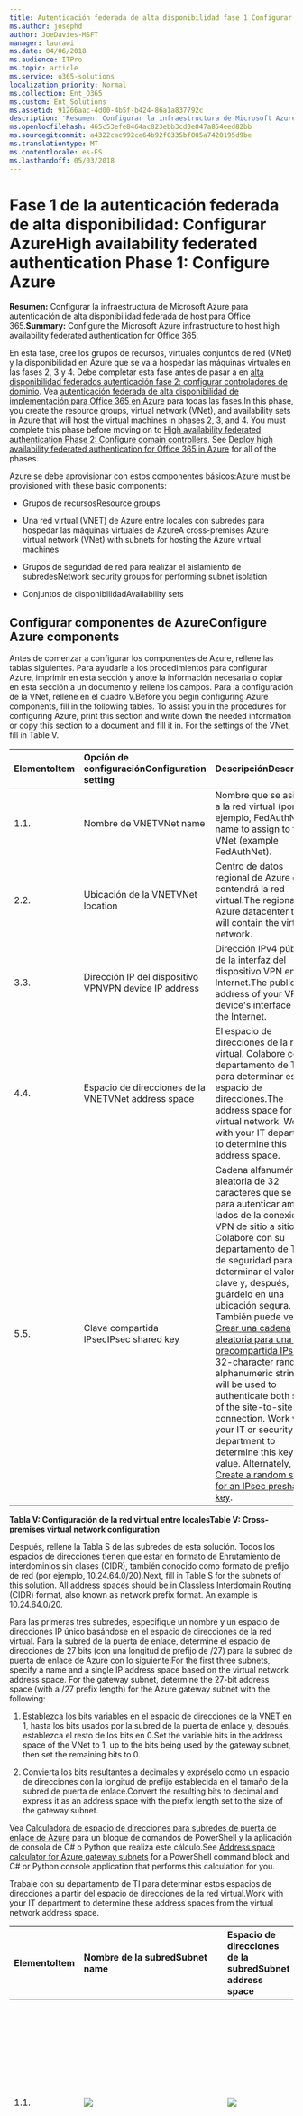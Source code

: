 ```yaml
---
title: Autenticación federada de alta disponibilidad fase 1 Configurar Azure
ms.author: josephd
author: JoeDavies-MSFT
manager: laurawi
ms.date: 04/06/2018
ms.audience: ITPro
ms.topic: article
ms.service: o365-solutions
localization_priority: Normal
ms.collection: Ent_O365
ms.custom: Ent_Solutions
ms.assetid: 91266aac-4d00-4b5f-b424-86a1a837792c
description: 'Resumen: Configurar la infraestructura de Microsoft Azure para alta disponibilidad de host autenticación federada para Office 365.'
ms.openlocfilehash: 465c53efe8464ac823ebb3cd0e847a854eed82bb
ms.sourcegitcommit: a4322cac992ce64b92f0335bf005a7420195d9be
ms.translationtype: MT
ms.contentlocale: es-ES
ms.lasthandoff: 05/03/2018
---
```

# <a name="high-availability-federated-authentication-phase-1-configure-azure"></a><span data-ttu-id="0e793-103">Fase 1 de la autenticación federada de alta disponibilidad: Configurar Azure</span><span class="sxs-lookup"><span data-stu-id="0e793-103">High availability federated authentication Phase 1: Configure Azure</span></span>

 <span data-ttu-id="0e793-104">**Resumen:** Configurar la infraestructura de Microsoft Azure para autenticación de alta disponibilidad federada de host para Office 365.</span><span class="sxs-lookup"><span data-stu-id="0e793-104">**Summary:** Configure the Microsoft Azure infrastructure to host high availability federated authentication for Office 365.</span></span>
  
<span data-ttu-id="0e793-p101">En esta fase, cree los grupos de recursos, virtuales conjuntos de red (VNet) y la disponibilidad en Azure que se va a hospedar las máquinas virtuales en las fases 2, 3 y 4. Debe completar esta fase antes de pasar a en [alta disponibilidad federados autenticación fase 2: configurar controladores de dominio](high-availability-federated-authentication-phase-2-configure-domain-controllers.md). Vea [autenticación federada de alta disponibilidad de implementación para Office 365 en Azure](deploy-high-availability-federated-authentication-for-office-365-in-azure.md) para todas las fases.</span><span class="sxs-lookup"><span data-stu-id="0e793-p101">In this phase, you create the resource groups, virtual network (VNet), and availability sets in Azure that will host the virtual machines in phases 2, 3, and 4. You must complete this phase before moving on to [High availability federated authentication Phase 2: Configure domain controllers](high-availability-federated-authentication-phase-2-configure-domain-controllers.md). See [Deploy high availability federated authentication for Office 365 in Azure](deploy-high-availability-federated-authentication-for-office-365-in-azure.md) for all of the phases.</span></span>
  
<span data-ttu-id="0e793-108">Azure se debe aprovisionar con estos componentes básicos:</span><span class="sxs-lookup"><span data-stu-id="0e793-108">Azure must be provisioned with these basic components:</span></span>
  
- <span data-ttu-id="0e793-109">Grupos de recursos</span><span class="sxs-lookup"><span data-stu-id="0e793-109">Resource groups</span></span>
    
- <span data-ttu-id="0e793-110">Una red virtual (VNET) de Azure entre locales con subredes para hospedar las máquinas virtuales de Azure</span><span class="sxs-lookup"><span data-stu-id="0e793-110">A cross-premises Azure virtual network (VNet) with subnets for hosting the Azure virtual machines</span></span>
    
- <span data-ttu-id="0e793-111">Grupos de seguridad de red para realizar el aislamiento de subredes</span><span class="sxs-lookup"><span data-stu-id="0e793-111">Network security groups for performing subnet isolation</span></span>
    
- <span data-ttu-id="0e793-112">Conjuntos de disponibilidad</span><span class="sxs-lookup"><span data-stu-id="0e793-112">Availability sets</span></span>
    
## <a name="configure-azure-components"></a><span data-ttu-id="0e793-113">Configurar componentes de Azure</span><span class="sxs-lookup"><span data-stu-id="0e793-113">Configure Azure components</span></span>

<span data-ttu-id="0e793-p102">Antes de comenzar a configurar los componentes de Azure, rellene las tablas siguientes. Para ayudarle a los procedimientos para configurar Azure, imprimir en esta sección y anote la información necesaria o copiar en esta sección a un documento y rellene los campos. Para la configuración de la VNet, rellene en el cuadro V.</span><span class="sxs-lookup"><span data-stu-id="0e793-p102">Before you begin configuring Azure components, fill in the following tables. To assist you in the procedures for configuring Azure, print this section and write down the needed information or copy this section to a document and fill it in. For the settings of the VNet, fill in Table V.</span></span>
  
|<span data-ttu-id="0e793-117">**Elemento**</span><span class="sxs-lookup"><span data-stu-id="0e793-117">**Item**</span></span>|<span data-ttu-id="0e793-118">**Opción de configuración**</span><span class="sxs-lookup"><span data-stu-id="0e793-118">**Configuration setting**</span></span>|<span data-ttu-id="0e793-119">**Descripción**</span><span class="sxs-lookup"><span data-stu-id="0e793-119">**Description**</span></span>|<span data-ttu-id="0e793-120">**Valor**</span><span class="sxs-lookup"><span data-stu-id="0e793-120">**Value**</span></span>|
|:-----|:-----|:-----|:-----|
|<span data-ttu-id="0e793-121">1.</span><span class="sxs-lookup"><span data-stu-id="0e793-121">1.</span></span>  <br/> |<span data-ttu-id="0e793-122">Nombre de VNET</span><span class="sxs-lookup"><span data-stu-id="0e793-122">VNet name</span></span>  <br/> |<span data-ttu-id="0e793-123">Nombre que se asignará a la red virtual (por ejemplo, FedAuthNet).</span><span class="sxs-lookup"><span data-stu-id="0e793-123">A name to assign to the VNet (example FedAuthNet).</span></span>  <br/> |![](./images/Common_Images/TableLine.png)  <br/> |
|<span data-ttu-id="0e793-124">2.</span><span class="sxs-lookup"><span data-stu-id="0e793-124">2.</span></span>  <br/> |<span data-ttu-id="0e793-125">Ubicación de la VNET</span><span class="sxs-lookup"><span data-stu-id="0e793-125">VNet location</span></span>  <br/> |<span data-ttu-id="0e793-126">Centro de datos regional de Azure que contendrá la red virtual.</span><span class="sxs-lookup"><span data-stu-id="0e793-126">The regional Azure datacenter that will contain the virtual network.</span></span>  <br/> |![](./images/Common_Images/TableLine.png)  <br/> |
|<span data-ttu-id="0e793-127">3.</span><span class="sxs-lookup"><span data-stu-id="0e793-127">3.</span></span>  <br/> |<span data-ttu-id="0e793-128">Dirección IP del dispositivo VPN</span><span class="sxs-lookup"><span data-stu-id="0e793-128">VPN device IP address</span></span>  <br/> |<span data-ttu-id="0e793-129">Dirección IPv4 pública de la interfaz del dispositivo VPN en Internet.</span><span class="sxs-lookup"><span data-stu-id="0e793-129">The public IPv4 address of your VPN device's interface on the Internet.</span></span>  <br/> |![](./images/Common_Images/TableLine.png)  <br/> |
|<span data-ttu-id="0e793-130">4.</span><span class="sxs-lookup"><span data-stu-id="0e793-130">4.</span></span>  <br/> |<span data-ttu-id="0e793-131">Espacio de direcciones de la VNET</span><span class="sxs-lookup"><span data-stu-id="0e793-131">VNet address space</span></span>  <br/> |<span data-ttu-id="0e793-p103">El espacio de direcciones de la red virtual. Colabore con su departamento de TI para determinar este espacio de direcciones.</span><span class="sxs-lookup"><span data-stu-id="0e793-p103">The address space for the virtual network. Work with your IT department to determine this address space.</span></span>  <br/> |![](./images/Common_Images/TableLine.png)  <br/> |
|<span data-ttu-id="0e793-134">5.</span><span class="sxs-lookup"><span data-stu-id="0e793-134">5.</span></span>  <br/> |<span data-ttu-id="0e793-135">Clave compartida IPsec</span><span class="sxs-lookup"><span data-stu-id="0e793-135">IPsec shared key</span></span>  <br/> |<span data-ttu-id="0e793-p104">Cadena alfanumérica aleatoria de 32 caracteres que se usará para autenticar ambos lados de la conexión VPN de sitio a sitio. Colabore con su departamento de TI o de seguridad para determinar el valor de la clave y, después, guárdelo en una ubicación segura. También puede ver [Crear una cadena aleatoria para una clave precompartida IPsec](http://social.technet.microsoft.com/wiki/contents/articles/32330.create-a-random-string-for-an-ipsec-preshared-key.aspx).  </span><span class="sxs-lookup"><span data-stu-id="0e793-p104">A 32-character random, alphanumeric string that will be used to authenticate both sides of the site-to-site VPN connection. Work with your IT or security department to determine this key value. Alternately, see [Create a random string for an IPsec preshared key](http://social.technet.microsoft.com/wiki/contents/articles/32330.create-a-random-string-for-an-ipsec-preshared-key.aspx).  </span></span><br/> |![](./images/Common_Images/TableLine.png)  <br/> |
   
 <span data-ttu-id="0e793-139">**Tabla V: Configuración de la red virtual entre locales**</span><span class="sxs-lookup"><span data-stu-id="0e793-139">**Table V: Cross-premises virtual network configuration**</span></span>
  
<span data-ttu-id="0e793-p105">Después, rellene la Tabla S de las subredes de esta solución. Todos los espacios de direcciones tienen que estar en formato de Enrutamiento de interdominios sin clases (CIDR), también conocido como formato de prefijo de red (por ejemplo, 10.24.64.0/20).</span><span class="sxs-lookup"><span data-stu-id="0e793-p105">Next, fill in Table S for the subnets of this solution. All address spaces should be in Classless Interdomain Routing (CIDR) format, also known as network prefix format. An example is 10.24.64.0/20.</span></span>
  
<span data-ttu-id="0e793-p106">Para las primeras tres subredes, especifique un nombre y un espacio de direcciones IP único basándose en el espacio de direcciones de la red virtual. Para la subred de la puerta de enlace, determine el espacio de direcciones de 27 bits (con una longitud de prefijo de /27) para la subred de puerta de enlace de Azure con lo siguiente:</span><span class="sxs-lookup"><span data-stu-id="0e793-p106">For the first three subnets, specify a name and a single IP address space based on the virtual network address space. For the gateway subnet, determine the 27-bit address space (with a /27 prefix length) for the Azure gateway subnet with the following:</span></span>
  
1. <span data-ttu-id="0e793-145">Establezca los bits variables en el espacio de direcciones de la VNET en 1, hasta los bits usados por la subred de la puerta de enlace y, después, establezca el resto de los bits en 0.</span><span class="sxs-lookup"><span data-stu-id="0e793-145">Set the variable bits in the address space of the VNet to 1, up to the bits being used by the gateway subnet, then set the remaining bits to 0.</span></span>
    
2. <span data-ttu-id="0e793-146">Convierta los bits resultantes a decimales y expréselo como un espacio de direcciones con la longitud de prefijo establecida en el tamaño de la subred de puerta de enlace.</span><span class="sxs-lookup"><span data-stu-id="0e793-146">Convert the resulting bits to decimal and express it as an address space with the prefix length set to the size of the gateway subnet.</span></span>
    
<span data-ttu-id="0e793-147">Vea [Calculadora de espacio de direcciones para subredes de puerta de enlace de Azure](https://gallery.technet.microsoft.com/scriptcenter/Address-prefix-calculator-a94b6eed) para un bloque de comandos de PowerShell y la aplicación de consola de C# o Python que realiza este cálculo.</span><span class="sxs-lookup"><span data-stu-id="0e793-147">See [Address space calculator for Azure gateway subnets](https://gallery.technet.microsoft.com/scriptcenter/Address-prefix-calculator-a94b6eed) for a PowerShell command block and C# or Python console application that performs this calculation for you.</span></span>
  
<span data-ttu-id="0e793-148">Trabaje con su departamento de TI para determinar estos espacios de direcciones a partir del espacio de direcciones de la red virtual.</span><span class="sxs-lookup"><span data-stu-id="0e793-148">Work with your IT department to determine these address spaces from the virtual network address space.</span></span>
  
|<span data-ttu-id="0e793-149">**Elemento**</span><span class="sxs-lookup"><span data-stu-id="0e793-149">**Item**</span></span>|<span data-ttu-id="0e793-150">**Nombre de la subred**</span><span class="sxs-lookup"><span data-stu-id="0e793-150">**Subnet name**</span></span>|<span data-ttu-id="0e793-151">**Espacio de direcciones de la subred**</span><span class="sxs-lookup"><span data-stu-id="0e793-151">**Subnet address space**</span></span>|<span data-ttu-id="0e793-152">**Finalidad**</span><span class="sxs-lookup"><span data-stu-id="0e793-152">**Purpose**</span></span>|
|:-----|:-----|:-----|:-----|
|<span data-ttu-id="0e793-153">1.</span><span class="sxs-lookup"><span data-stu-id="0e793-153">1.</span></span>  <br/> |![](./images/Common_Images/TableLine.png)  <br/> |![](./images/Common_Images/TableLine.png)  <br/> |<span data-ttu-id="0e793-154">La subred que usa el controlador de dominio de Windows Server Active Directory (AD) y las máquinas virtuales (VM) del servidor de DirSync.</span><span class="sxs-lookup"><span data-stu-id="0e793-154">The subnet used by the Windows Server Active Directory (AD) domain controller and DirSync server virtual machines (VMs).</span></span>  <br/> |
|<span data-ttu-id="0e793-155">2.</span><span class="sxs-lookup"><span data-stu-id="0e793-155">2.</span></span>  <br/> |![](./images/Common_Images/TableLine.png)  <br/> |![](./images/Common_Images/TableLine.png)  <br/> |<span data-ttu-id="0e793-156">Subred usada por las máquinas virtuales de AD FS.</span><span class="sxs-lookup"><span data-stu-id="0e793-156">The subnet used by the AD FS VMs.</span></span>  <br/> |
|<span data-ttu-id="0e793-157">3.</span><span class="sxs-lookup"><span data-stu-id="0e793-157">3.</span></span>  <br/> |![](./images/Common_Images/TableLine.png)  <br/> |![](./images/Common_Images/TableLine.png)  <br/> |<span data-ttu-id="0e793-158">Subred usada por las máquinas virtuales del proxy de aplicación web.</span><span class="sxs-lookup"><span data-stu-id="0e793-158">The subnet used by the web application proxy VMs.</span></span>  <br/> |
|<span data-ttu-id="0e793-159">4.</span><span class="sxs-lookup"><span data-stu-id="0e793-159">4.</span></span>  <br/> |<span data-ttu-id="0e793-160">GatewaySubnet</span><span class="sxs-lookup"><span data-stu-id="0e793-160">GatewaySubnet</span></span>  <br/> |![](./images/Common_Images/TableLine.png)  <br/> |<span data-ttu-id="0e793-161">Subred usada por las máquinas virtuales de la puerta de enlace de Azure.</span><span class="sxs-lookup"><span data-stu-id="0e793-161">The subnet used by the Azure gateway VMs.</span></span>  <br/> |
   
 <span data-ttu-id="0e793-162">**Tabla S: Subredes de la red virtual**</span><span class="sxs-lookup"><span data-stu-id="0e793-162">**Table S: Subnets in the virtual network**</span></span>
  
<span data-ttu-id="0e793-163">Ahora, rellene la Tabla I para las direcciones IP estáticas asignadas a las máquinas virtuales y a las instancias del equilibrador de carga.</span><span class="sxs-lookup"><span data-stu-id="0e793-163">Next, fill in Table I for the static IP addresses assigned to virtual machines and load balancer instances.</span></span>
  
|<span data-ttu-id="0e793-164">**Elemento**</span><span class="sxs-lookup"><span data-stu-id="0e793-164">**Item**</span></span>|<span data-ttu-id="0e793-165">**Objetivo**</span><span class="sxs-lookup"><span data-stu-id="0e793-165">**Purpose**</span></span>|<span data-ttu-id="0e793-166">**Dirección IP en la subred**</span><span class="sxs-lookup"><span data-stu-id="0e793-166">**IP address on the subnet**</span></span>|<span data-ttu-id="0e793-167">**Valor**</span><span class="sxs-lookup"><span data-stu-id="0e793-167">**Value**</span></span>|
|:-----|:-----|:-----|:-----|
|<span data-ttu-id="0e793-168">1.</span><span class="sxs-lookup"><span data-stu-id="0e793-168">1.</span></span>  <br/> |<span data-ttu-id="0e793-169">Dirección IP estática del primer controlador de dominio</span><span class="sxs-lookup"><span data-stu-id="0e793-169">Static IP address of the first domain controller</span></span>  <br/> |<span data-ttu-id="0e793-170">La cuarta dirección IP posible del espacio de direcciones de la subred definida en el elemento 1 de la Tabla S.</span><span class="sxs-lookup"><span data-stu-id="0e793-170">The fourth possible IP address for the address space of the subnet defined in Item 1 of Table S.</span></span>  <br/> |![](./images/Common_Images/TableLine.png)  <br/> |
|<span data-ttu-id="0e793-171">2.</span><span class="sxs-lookup"><span data-stu-id="0e793-171">2.</span></span>  <br/> |<span data-ttu-id="0e793-172">Dirección IP estática del segundo controlador de dominio</span><span class="sxs-lookup"><span data-stu-id="0e793-172">Static IP address of the second domain controller</span></span>  <br/> |<span data-ttu-id="0e793-173">La quinta dirección IP posible del espacio de direcciones de la subred definida en el elemento 1 de la Tabla S.</span><span class="sxs-lookup"><span data-stu-id="0e793-173">The fifth possible IP address for the address space of the subnet defined in Item 1 of Table S.</span></span>  <br/> |![](./images/Common_Images/TableLine.png)  <br/> |
|<span data-ttu-id="0e793-174">3.</span><span class="sxs-lookup"><span data-stu-id="0e793-174">3.</span></span>  <br/> |<span data-ttu-id="0e793-175">Dirección IP estática del servidor de DirSync</span><span class="sxs-lookup"><span data-stu-id="0e793-175">Static IP address of the DirSync server</span></span>  <br/> |<span data-ttu-id="0e793-176">La sexta dirección IP posible del espacio de direcciones de la subred definida en el elemento 1 de la Tabla S.</span><span class="sxs-lookup"><span data-stu-id="0e793-176">The sixth possible IP address for the address space of the subnet defined in Item 1 of Table S.</span></span>  <br/> |![](./images/Common_Images/TableLine.png)  <br/> |
|<span data-ttu-id="0e793-177">4.</span><span class="sxs-lookup"><span data-stu-id="0e793-177">4.</span></span>  <br/> |<span data-ttu-id="0e793-178">Dirección IP estática del equilibrador de carga interno para los servidores de AD FS</span><span class="sxs-lookup"><span data-stu-id="0e793-178">Static IP address of the internal load balancer for the AD FS servers</span></span>  <br/> |<span data-ttu-id="0e793-179">La cuarta dirección IP posible del espacio de direcciones de la subred definida en el elemento 2 de la Tabla S.</span><span class="sxs-lookup"><span data-stu-id="0e793-179">The fourth possible IP address for the address space of the subnet defined in Item 2 of Table S.</span></span>  <br/> |![](./images/Common_Images/TableLine.png)  <br/> |
|<span data-ttu-id="0e793-180">5.</span><span class="sxs-lookup"><span data-stu-id="0e793-180">5.</span></span>  <br/> |<span data-ttu-id="0e793-181">Dirección IP estática del primer servidor de AD FS</span><span class="sxs-lookup"><span data-stu-id="0e793-181">Static IP address of the first AD FS server</span></span>  <br/> |<span data-ttu-id="0e793-182">La quinta dirección IP posible del espacio de direcciones de la subred definida en el elemento 2 de la Tabla S.</span><span class="sxs-lookup"><span data-stu-id="0e793-182">The fifth possible IP address for the address space of the subnet defined in Item 2 of Table S.</span></span>  <br/> |![](./images/Common_Images/TableLine.png)  <br/> |
|<span data-ttu-id="0e793-183">6.</span><span class="sxs-lookup"><span data-stu-id="0e793-183">6.</span></span>  <br/> |<span data-ttu-id="0e793-184">Dirección IP estática del segundo servidor de AD FS</span><span class="sxs-lookup"><span data-stu-id="0e793-184">Static IP address of the second AD FS server</span></span>  <br/> |<span data-ttu-id="0e793-185">La sexta dirección IP posible del espacio de direcciones de la subred definida en el elemento 2 de la Tabla S.</span><span class="sxs-lookup"><span data-stu-id="0e793-185">The sixth possible IP address for the address space of the subnet defined in Item 2 of Table S.</span></span>  <br/> |![](./images/Common_Images/TableLine.png)  <br/> |
|<span data-ttu-id="0e793-186">7.</span><span class="sxs-lookup"><span data-stu-id="0e793-186">7.</span></span>  <br/> |<span data-ttu-id="0e793-187">Dirección IP estática del primer servidor proxy de aplicación web</span><span class="sxs-lookup"><span data-stu-id="0e793-187">Static IP address of the first web application proxy server</span></span>  <br/> |<span data-ttu-id="0e793-188">La cuarta dirección IP posible del espacio de direcciones de la subred definida en el elemento 3 de la Tabla S.</span><span class="sxs-lookup"><span data-stu-id="0e793-188">The fourth possible IP address for the address space of the subnet defined in Item 3 of Table S.</span></span>  <br/> |![](./images/Common_Images/TableLine.png)  <br/> |
|<span data-ttu-id="0e793-189">8.</span><span class="sxs-lookup"><span data-stu-id="0e793-189">8.</span></span>  <br/> |<span data-ttu-id="0e793-190">Dirección IP estática del segundo servidor proxy de aplicación web</span><span class="sxs-lookup"><span data-stu-id="0e793-190">Static IP address of the second web application proxy server</span></span>  <br/> |<span data-ttu-id="0e793-191">La quinta dirección IP posible del espacio de direcciones de la subred definida en el elemento 3 de la Tabla S.</span><span class="sxs-lookup"><span data-stu-id="0e793-191">The fifth possible IP address for the address space of the subnet defined in Item 3 of Table S.</span></span>  <br/> |![](./images/Common_Images/TableLine.png)  <br/> |
   
 <span data-ttu-id="0e793-192">**Tabla I: Direcciones IP estáticas en la red virtual**</span><span class="sxs-lookup"><span data-stu-id="0e793-192">**Table I: Static IP addresses in the virtual network**</span></span>
  
<span data-ttu-id="0e793-193">Para dos servidores de Sistema de nombres de dominio (DNS) en la red local que quiera usar al configurar de manera inicial los controladores de dominio en la red virtual, rellene la Tabla D. Colabore con su departamento de TI para determinar esta lista.</span><span class="sxs-lookup"><span data-stu-id="0e793-193">For two Domain Name System (DNS) servers in your on-premises network that you want to use when initially setting up the domain controllers in your virtual network, fill in Table D. Work with your IT department to determine this list.</span></span>
  
|<span data-ttu-id="0e793-194">**Elemento**</span><span class="sxs-lookup"><span data-stu-id="0e793-194">**Item**</span></span>|<span data-ttu-id="0e793-195">**Nombre descriptivo del servidor DNS**</span><span class="sxs-lookup"><span data-stu-id="0e793-195">**DNS server friendly name**</span></span>|<span data-ttu-id="0e793-196">**Dirección IP del servidor DNS**</span><span class="sxs-lookup"><span data-stu-id="0e793-196">**DNS server IP address**</span></span>|
|:-----|:-----|:-----|
|<span data-ttu-id="0e793-197">1.</span><span class="sxs-lookup"><span data-stu-id="0e793-197">1.</span></span>  <br/> |![](./images/Common_Images/TableLine.png)  <br/> |![](./images/Common_Images/TableLine.png)  <br/> |
|<span data-ttu-id="0e793-198">2.</span><span class="sxs-lookup"><span data-stu-id="0e793-198">2.</span></span>  <br/> |![](./images/Common_Images/TableLine.png)  <br/> |![](./images/Common_Images/TableLine.png)  <br/> |
   
 <span data-ttu-id="0e793-199">**Tabla D: Servidores DNS locales**</span><span class="sxs-lookup"><span data-stu-id="0e793-199">**Table D: On-premises DNS servers**</span></span>
  
<span data-ttu-id="0e793-p107">Para enrutar paquetes desde la red entre locales a la red de la organización por la conexión VPN de sitio a sitio, necesita configurar la red virtual con una red local que contenga una lista del espacio de direcciones (en notación CIDR) para todas las ubicaciones accesibles en la red local de la organización. La lista de espacios de direcciones que definen la red local tiene que ser única y no puede superponerse con el espacio de direcciones usado para otras redes virtuales ni otras redes locales.</span><span class="sxs-lookup"><span data-stu-id="0e793-p107">To route packets from the cross-premises network to your organization network across the site-to-site VPN connection, you must configure the virtual network with a local network that contains a list of the address spaces (in CIDR notation) for all of the reachable locations on your organization's on-premises network. The list of address spaces that define your local network must be unique and must not overlap with the address space used for other virtual networks or other local networks.</span></span>
  
<span data-ttu-id="0e793-p108">Para el conjunto de espacios de direcciones de la red local, rellene la Tabla L. Fíjese en que aparecen tres entradas en blanco, pero lo normal es que necesite más. Colabore con su departamento de TI para determinar esta lista de espacios de direcciones.</span><span class="sxs-lookup"><span data-stu-id="0e793-p108">For the set of local network address spaces, fill in Table L. Note that three blank entries are listed but you will typically need more. Work with your IT department to determine this list of address spaces.</span></span>
  
|<span data-ttu-id="0e793-204">**Elemento**</span><span class="sxs-lookup"><span data-stu-id="0e793-204">**Item**</span></span>|<span data-ttu-id="0e793-205">**Espacio de direcciones de la red local**</span><span class="sxs-lookup"><span data-stu-id="0e793-205">**Local network address space**</span></span>|
|:-----|:-----|
|<span data-ttu-id="0e793-206">1.</span><span class="sxs-lookup"><span data-stu-id="0e793-206">1.</span></span>  <br/> |![](./images/Common_Images/TableLine.png)  <br/> |
|<span data-ttu-id="0e793-207">2.</span><span class="sxs-lookup"><span data-stu-id="0e793-207">2.</span></span>  <br/> |![](./images/Common_Images/TableLine.png)  <br/> |
|<span data-ttu-id="0e793-208">3.</span><span class="sxs-lookup"><span data-stu-id="0e793-208">3.</span></span>  <br/> |![](./images/Common_Images/TableLine.png)  <br/> |
   
 <span data-ttu-id="0e793-209">**Tabla L: Prefijos de direcciones para la red local**</span><span class="sxs-lookup"><span data-stu-id="0e793-209">**Table L: Address prefixes for the local network**</span></span>
  
<span data-ttu-id="0e793-210">Ahora, empecemos a crear la infraestructura de Azure para hospedar la autenticación federada para Office 365.</span><span class="sxs-lookup"><span data-stu-id="0e793-210">Now let's begin building the Azure infrastructure to host your federated authentication for Office 365.</span></span>
  
> [!NOTE]
> <span data-ttu-id="0e793-p109">Los siguientes conjuntos de comandos utilizan la última versión de Azure PowerShell. Visite [Get started with Azure PowerShell cmdlets (Introducción a los cmdlets de Azure)](https://docs.microsoft.com/en-us/powershell/azureps-cmdlets-docs/).</span><span class="sxs-lookup"><span data-stu-id="0e793-p109">The following command sets use the latest version of Azure PowerShell. See [Get started with Azure PowerShell cmdlets](https://docs.microsoft.com/en-us/powershell/azureps-cmdlets-docs/).</span></span> 
  
<span data-ttu-id="0e793-213">Primero, abra un símbolo del sistema de Azure PowerShell e inicie sesión con su cuenta.</span><span class="sxs-lookup"><span data-stu-id="0e793-213">First, start an Azure PowerShell prompt and login to your account.</span></span>
  
```
Login-AzureRMAccount
```

> [!TIP]
> <span data-ttu-id="0e793-214">Para un archivo de texto que contiene todos los comandos de PowerShell en este artículo y un libro de configuración de Microsoft Excel que genera bloques de comando de PowerShell listos para ejecutarse en función de su configuración personalizada, vea la autenticación federada para Office 365 [en Kit de implementación de Azure](https://gallery.technet.microsoft.com/Federated-Authentication-8a9f1664).</span><span class="sxs-lookup"><span data-stu-id="0e793-214">For a text file that contains all of the PowerShell commands in this article and a Microsoft Excel configuration workbook that generates ready-to-run PowerShell command blocks based on your custom settings, see the [Federated Authentication for Office 365 in Azure Deployment Kit](https://gallery.technet.microsoft.com/Federated-Authentication-8a9f1664).</span></span> 
  
<span data-ttu-id="0e793-215">Obtenga su nombre de suscripción mediante el comando siguiente.</span><span class="sxs-lookup"><span data-stu-id="0e793-215">Get your subscription name using the following command.</span></span>
  
```
Get-AzureRMSubscription | Sort Name | Select Name
```

<span data-ttu-id="0e793-216">Para las versiones anteriores de Windows Azure PowerShell, use este comando en su lugar.</span><span class="sxs-lookup"><span data-stu-id="0e793-216">For older versions of Azure PowerShell, use this command instead.</span></span>
  
```
Get-AzureRMSubscription | Sort Name | Select SubscriptionName
```

<span data-ttu-id="0e793-p110">Establecer su suscripción de Azure. Reemplace todo el contenido de las comillas, incluido el \< y > caracteres, con el nombre correcto.</span><span class="sxs-lookup"><span data-stu-id="0e793-p110">Set your Azure subscription. Replace everything within the quotes, including the \< and > characters, with the correct name.</span></span>
  
```
$subscr="<subscription name>"
Get-AzureRmSubscription -SubscriptionName $subscr | Select-AzureRmSubscription
```

<span data-ttu-id="0e793-p111">Después, cree los grupos de recursos. Para determinar un conjunto único de nombres de grupos de recursos, use este comando para mostrar una lista de los grupos de recursos existentes.</span><span class="sxs-lookup"><span data-stu-id="0e793-p111">Next, create the new resource groups. To determine a unique set of resource group names, use this command to list your existing resource groups.</span></span>
  
```
Get-AzureRMResourceGroup | Sort ResourceGroupName | Select ResourceGroupName
```

<span data-ttu-id="0e793-221">Rellene la tabla siguiente para el conjunto de nombres de grupos de recursos únicos.</span><span class="sxs-lookup"><span data-stu-id="0e793-221">Fill in the following table for the set of unique resource group names.</span></span>
  
|<span data-ttu-id="0e793-222">**Elemento**</span><span class="sxs-lookup"><span data-stu-id="0e793-222">**Item**</span></span>|<span data-ttu-id="0e793-223">**Nombre del grupo de recursos**</span><span class="sxs-lookup"><span data-stu-id="0e793-223">**Resource group name**</span></span>|<span data-ttu-id="0e793-224">**Objetivo**</span><span class="sxs-lookup"><span data-stu-id="0e793-224">**Purpose**</span></span>|
|:-----|:-----|:-----|
|<span data-ttu-id="0e793-225">1.</span><span class="sxs-lookup"><span data-stu-id="0e793-225">1.</span></span>  <br/> |![](./images/Common_Images/TableLine.png)  <br/> |<span data-ttu-id="0e793-226">Controladores de dominio</span><span class="sxs-lookup"><span data-stu-id="0e793-226">Domain controllers</span></span>  <br/> |
|<span data-ttu-id="0e793-227">2.</span><span class="sxs-lookup"><span data-stu-id="0e793-227">2.</span></span>  <br/> |![](./images/Common_Images/TableLine.png)  <br/> |<span data-ttu-id="0e793-228">Servidores de AD FS</span><span class="sxs-lookup"><span data-stu-id="0e793-228">AD FS servers</span></span>  <br/> |
|<span data-ttu-id="0e793-229">3.</span><span class="sxs-lookup"><span data-stu-id="0e793-229">3.</span></span>  <br/> |![](./images/Common_Images/TableLine.png)  <br/> |<span data-ttu-id="0e793-230">Servidores proxy de aplicación web</span><span class="sxs-lookup"><span data-stu-id="0e793-230">Web application proxy servers</span></span>  <br/> |
|<span data-ttu-id="0e793-231">4.</span><span class="sxs-lookup"><span data-stu-id="0e793-231">4.</span></span>  <br/> |![](./images/Common_Images/TableLine.png)  <br/> |<span data-ttu-id="0e793-232">Elementos de la infraestructura</span><span class="sxs-lookup"><span data-stu-id="0e793-232">Infrastructure elements</span></span>  <br/> |
   
 <span data-ttu-id="0e793-233">**Tabla R: Grupos de recursos**</span><span class="sxs-lookup"><span data-stu-id="0e793-233">**Table R: Resource groups**</span></span>
  
<span data-ttu-id="0e793-234">Cree el grupo de recursos con estos comandos.</span><span class="sxs-lookup"><span data-stu-id="0e793-234">Create your new resource groups with these commands.</span></span>
  
```
$locName="<an Azure location, such as West US>"
$rgName="<Table R - Item 1 - Name column>"
New-AzureRMResourceGroup -Name $rgName -Location $locName
$rgName="<Table R - Item 2 - Name column>"
New-AzureRMResourceGroup -Name $rgName -Location $locName
$rgName="<Table R - Item 3 - Name column>"
New-AzureRMResourceGroup -Name $rgName -Location $locName
$rgName="<Table R - Item 4 - Name column>"
New-AzureRMResourceGroup -Name $rgName -Location $locName
```

<span data-ttu-id="0e793-235">Después, cree la red virtual de Azure y sus subredes.</span><span class="sxs-lookup"><span data-stu-id="0e793-235">Next, you create the Azure virtual network and its subnets.</span></span>
  
```
$rgName="<Table R - Item 4 - Resource group name column>"
$locName="<your Azure location>"
$vnetName="<Table V - Item 1 - Value column>"
$vnetAddrPrefix="<Table V - Item 4 - Value column>"
$dnsServers=@( "<Table D - Item 1 - DNS server IP address column>", "<Table D - Item 2 - DNS server IP address column>" )
# Get the shortened version of the location
$locShortName=(Get-AzureRmResourceGroup -Name $rgName).Location

# Create the subnets
$subnet1Name="<Table S - Item 1 - Subnet name column>"
$subnet1Prefix="<Table S - Item 1 - Subnet address space column>"
$subnet1=New-AzureRMVirtualNetworkSubnetConfig -Name $subnet1Name -AddressPrefix $subnet1Prefix
$subnet2Name="<Table S - Item 2 - Subnet name column>"
$subnet2Prefix="<Table S - Item 2 - Subnet address space column>"
$subnet2=New-AzureRMVirtualNetworkSubnetConfig -Name $subnet2Name -AddressPrefix $subnet2Prefix
$subnet3Name="<Table S - Item 3 - Subnet name column>"
$subnet3Prefix="<Table S - Item 3 - Subnet address space column>"
$subnet3=New-AzureRMVirtualNetworkSubnetConfig -Name $subnet3Name -AddressPrefix $subnet3Prefix
$gwSubnet4Prefix="<Table S - Item 4 - Subnet address space column>"
$gwSubnet=New-AzureRMVirtualNetworkSubnetConfig -Name "GatewaySubnet" -AddressPrefix $gwSubnet4Prefix

# Create the virtual network
New-AzureRMVirtualNetwork -Name $vnetName -ResourceGroupName $rgName -Location $locName -AddressPrefix $vnetAddrPrefix -Subnet $gwSubnet,$subnet1,$subnet2,$subnet3 -DNSServer $dnsServers

```

<span data-ttu-id="0e793-p112">El paso siguiente es crear los grupos de seguridad de red para cada subred que contenga máquinas virtuales. Para realizar el aislamiento de la subred, puede agregar reglas para tipos específicos de tráfico permitido o denegado para el grupo de seguridad de red de una subred.</span><span class="sxs-lookup"><span data-stu-id="0e793-p112">Next, you create network security groups for each subnet that contains virtual machines. To perform subnet isolation, you can add rules for the specific types of traffic allowed or denied to the network security group of a subnet.</span></span>
  
```
# Create network security groups
$vnet=Get-AzureRMVirtualNetwork -ResourceGroupName $rgName -Name $vnetName

New-AzureRMNetworkSecurityGroup -Name $subnet1Name -ResourceGroupName $rgName -Location $locShortName
$nsg=Get-AzureRMNetworkSecurityGroup -Name $subnet1Name -ResourceGroupName $rgName
Set-AzureRMVirtualNetworkSubnetConfig -VirtualNetwork $vnet -Name $subnet1Name -AddressPrefix $subnet1Prefix -NetworkSecurityGroup $nsg

New-AzureRMNetworkSecurityGroup -Name $subnet2Name -ResourceGroupName $rgName -Location $locShortName
$nsg=Get-AzureRMNetworkSecurityGroup -Name $subnet2Name -ResourceGroupName $rgName
Set-AzureRMVirtualNetworkSubnetConfig -VirtualNetwork $vnet -Name $subnet2Name -AddressPrefix $subnet2Prefix -NetworkSecurityGroup $nsg

New-AzureRMNetworkSecurityGroup -Name $subnet3Name -ResourceGroupName $rgName -Location $locShortName
$nsg=Get-AzureRMNetworkSecurityGroup -Name $subnet3Name -ResourceGroupName $rgName
Set-AzureRMVirtualNetworkSubnetConfig -VirtualNetwork $vnet -Name $subnet3Name -AddressPrefix $subnet3Prefix -NetworkSecurityGroup $nsg
```

<span data-ttu-id="0e793-238">Después, use estos comandos para crear las puertas de enlace para la conexión VPN de sitio a sitio.</span><span class="sxs-lookup"><span data-stu-id="0e793-238">Next, use these commands to create the gateways for the site-to-site VPN connection.</span></span>
  
```
$rgName="<Table R - Item 4 - Resource group name column>"
$locName="<Azure location>"
$vnetName="<Table V - Item 1 - Value column>"
$vnet=Get-AzureRMVirtualNetwork -Name $vnetName -ResourceGroupName $rgName
$subnet=Get-AzureRmVirtualNetworkSubnetConfig -VirtualNetwork $vnet -Name "GatewaySubnet"

# Attach a virtual network gateway to a public IP address and the gateway subnet
$publicGatewayVipName="PublicIPAddress"
$vnetGatewayIpConfigName="PublicIPConfig"
New-AzureRMPublicIpAddress -Name $vnetGatewayIpConfigName -ResourceGroupName $rgName -Location $locName -AllocationMethod Dynamic
$publicGatewayVip=Get-AzureRMPublicIpAddress -Name $vnetGatewayIpConfigName -ResourceGroupName $rgName
$vnetGatewayIpConfig=New-AzureRMVirtualNetworkGatewayIpConfig -Name $vnetGatewayIpConfigName -PublicIpAddressId $publicGatewayVip.Id -Subnet $subnet

# Create the Azure gateway
$vnetGatewayName="AzureGateway"
$vnetGateway=New-AzureRMVirtualNetworkGateway -Name $vnetGatewayName -ResourceGroupName $rgName -Location $locName -GatewayType Vpn -VpnType RouteBased -IpConfigurations $vnetGatewayIpConfig

# Create the gateway for the local network
$localGatewayName="LocalNetGateway"
$localGatewayIP="<Table V - Item 3 - Value column>"
$localNetworkPrefix=@( <comma-separated, double-quote enclosed list of the local network address prefixes from Table L, example: "10.1.0.0/24", "10.2.0.0/24"> )
$localGateway=New-AzureRMLocalNetworkGateway -Name $localGatewayName -ResourceGroupName $rgName -Location $locName -GatewayIpAddress $localGatewayIP -AddressPrefix $localNetworkPrefix

# Define the Azure virtual network VPN connection
$vnetConnectionName="S2SConnection"
$vnetConnectionKey="<Table V - Item 5 - Value column>"
$vnetConnection=New-AzureRMVirtualNetworkGatewayConnection -Name $vnetConnectionName -ResourceGroupName $rgName -Location $locName -ConnectionType IPsec -SharedKey $vnetConnectionKey -VirtualNetworkGateway1 $vnetGateway -LocalNetworkGateway2 $localGateway

```

> [!NOTE]
> <span data-ttu-id="0e793-p113">Autenticación federada de los usuarios individuales no se basa en los recursos locales. Sin embargo, si esta conexión VPN de sitio a sitio no está disponible, los controladores de dominio en el VNet no recibirá actualizaciones a las cuentas de usuario y grupos realizados en el servidor de Windows local AD. Para asegurarse de que no es así, puede configurar alta disponibilidad para la conexión VPN de sitio a sitio. Para obtener más información, vea [altamente disponible entre locales y la conectividad de VNet a VNet](https://docs.microsoft.com/azure/vpn-gateway/vpn-gateway-highlyavailable)</span><span class="sxs-lookup"><span data-stu-id="0e793-p113">Federated authentication of individual users does not rely on any on-premises resources. However, if this site-to-site VPN connection becomes unavailable, the domain controllers in the VNet will not receive updates to user accounts and groups made in the on-premises Windows Server AD. To ensure this does not happen, you can configure high availability for your site-to-site VPN connection. For more information, see [Highly Available Cross-Premises and VNet-to-VNet Connectivity](https://docs.microsoft.com/azure/vpn-gateway/vpn-gateway-highlyavailable)</span></span>
  
<span data-ttu-id="0e793-243">El paso siguiente es anotar la dirección IPv4 pública de Azure VPN Gateway para la red virtual después de ejecutar este comando:</span><span class="sxs-lookup"><span data-stu-id="0e793-243">Next, record the public IPv4 address of the Azure VPN gateway for your virtual network from the display of this command:</span></span>
  
```
Get-AzureRMPublicIpAddress -Name $publicGatewayVipName -ResourceGroupName $rgName
```

<span data-ttu-id="0e793-p114">Después, configure el dispositivo VPN local para que se conecte a Azure VPN Gateway. Para obtener más información, vea [Configurar un dispositivo VPN](https://docs.microsoft.com/azure/vpn-gateway/vpn-gateway-about-vpn-devices).</span><span class="sxs-lookup"><span data-stu-id="0e793-p114">Next, configure your on-premises VPN device to connect to the Azure VPN gateway. For more information, see [Configure your VPN device](https://docs.microsoft.com/azure/vpn-gateway/vpn-gateway-about-vpn-devices).</span></span>
  
<span data-ttu-id="0e793-246">Para configurar el dispositivo VPN local necesita lo siguiente:</span><span class="sxs-lookup"><span data-stu-id="0e793-246">To configure your on-premises VPN device, you will need the following:</span></span>
  
- <span data-ttu-id="0e793-247">La dirección IPv4 pública de Azure VPN Gateway.</span><span class="sxs-lookup"><span data-stu-id="0e793-247">The public IPv4 address of the Azure VPN gateway.</span></span>
    
- <span data-ttu-id="0e793-248">La clave precompartida IPsec para la conexión VPN de sitio a sitio (Tabla V, elemento 5, columna Valor).</span><span class="sxs-lookup"><span data-stu-id="0e793-248">The IPsec pre-shared key for the site-to-site VPN connection (Table V - Item 5 - Value column).</span></span>
    
<span data-ttu-id="0e793-p115">Después, asegúrese de que el espacio de direcciones de la red virtual sea accesible desde la red local. Para hacerlo, normalmente se agrega una ruta que se corresponde con el espacio de direcciones de la red virtual al dispositivo VPN y, después, se publica esa ruta para el resto de la infraestructura de enrutamiento de la red de la organización. Colabore con su departamento de TI para conocer cómo completar este procedimiento.</span><span class="sxs-lookup"><span data-stu-id="0e793-p115">Next, ensure that the address space of the virtual network is reachable from your on-premises network. This is usually done by adding a route corresponding to the virtual network address space to your VPN device and then advertising that route to the rest of the routing infrastructure of your organization network. Work with your IT department to determine how to do this.</span></span>
  
<span data-ttu-id="0e793-p116">Después, defina los nombres de los tres conjuntos de disponibilidad. Rellene la Tabla A. </span><span class="sxs-lookup"><span data-stu-id="0e793-p116">Next, define the names of three availability sets. Fill out Table A.</span></span> 
  
|<span data-ttu-id="0e793-254">**Elemento**</span><span class="sxs-lookup"><span data-stu-id="0e793-254">**Item**</span></span>|<span data-ttu-id="0e793-255">**Objetivo**</span><span class="sxs-lookup"><span data-stu-id="0e793-255">**Purpose**</span></span>|<span data-ttu-id="0e793-256">**Nombre del conjunto de disponibilidad**</span><span class="sxs-lookup"><span data-stu-id="0e793-256">**Availability set name**</span></span>|
|:-----|:-----|:-----|
|<span data-ttu-id="0e793-257">1.</span><span class="sxs-lookup"><span data-stu-id="0e793-257">1.</span></span>  <br/> |<span data-ttu-id="0e793-258">Controladores de dominio</span><span class="sxs-lookup"><span data-stu-id="0e793-258">Domain controllers</span></span>  <br/> |![](./images/Common_Images/TableLine.png)  <br/> |
|<span data-ttu-id="0e793-259">2.</span><span class="sxs-lookup"><span data-stu-id="0e793-259">2.</span></span>  <br/> |<span data-ttu-id="0e793-260">Servidores de AD FS</span><span class="sxs-lookup"><span data-stu-id="0e793-260">AD FS servers</span></span>  <br/> |![](./images/Common_Images/TableLine.png)  <br/> |
|<span data-ttu-id="0e793-261">3.</span><span class="sxs-lookup"><span data-stu-id="0e793-261">3.</span></span>  <br/> |<span data-ttu-id="0e793-262">Servidores proxy de aplicación web</span><span class="sxs-lookup"><span data-stu-id="0e793-262">Web application proxy servers</span></span>  <br/> |![](./images/Common_Images/TableLine.png)  <br/> |
   
 <span data-ttu-id="0e793-263">**Tabla A: Conjuntos de disponibilidad**</span><span class="sxs-lookup"><span data-stu-id="0e793-263">**Table A: Availability sets**</span></span>
  
<span data-ttu-id="0e793-264">Necesitará estos nombres al crear las máquinas virtuales en las fases 2, 3 y 4.</span><span class="sxs-lookup"><span data-stu-id="0e793-264">You will need these names when you create the virtual machines in phases 2, 3, and 4.</span></span>
  
<span data-ttu-id="0e793-265">Cree los conjuntos de disponibilidad con estos comandos de Azure PowerShell.</span><span class="sxs-lookup"><span data-stu-id="0e793-265">Create the new availability sets with these Azure PowerShell commands.</span></span>
  
```
$locName="<the Azure location for your new resource group>"
$rgName="<Table R - Item 1 - Resource group name column>"
$avName="<Table A - Item 1 - Availability set name column>"
New-AzureRMAvailabilitySet -ResourceGroupName $rgName -Name $avName -Location $locName -Sku Aligned  -PlatformUpdateDomainCount 5 -PlatformFaultDomainCount 2
$rgName="<Table R - Item 2 - Resource group name column>"
$avName="<Table A - Item 2 - Availability set name column>"
New-AzureRMAvailabilitySet -ResourceGroupName $rgName -Name $avName -Location $locName -Sku Aligned  -PlatformUpdateDomainCount 5 -PlatformFaultDomainCount 2
$rgName="<Table R - Item 3 - Resource group name column>"
$avName="<Table A - Item 3 - Availability set name column>"
New-AzureRMAvailabilitySet -ResourceGroupName $rgName -Name $avName -Location $locName -Sku Aligned  -PlatformUpdateDomainCount 5 -PlatformFaultDomainCount 2
```

<span data-ttu-id="0e793-266">Esta es la configuración que se muestra después de la finalización correcta de esta fase.</span><span class="sxs-lookup"><span data-stu-id="0e793-266">This is the configuration resulting from the successful completion of this phase.</span></span>
  
<span data-ttu-id="0e793-267">**Fase 1: La infraestructura de Azure para autenticación federada de alta disponibilidad para Office 365**</span><span class="sxs-lookup"><span data-stu-id="0e793-267">**Phase 1: The Azure infrastructure for high availability federated authentication for Office 365**</span></span>

![Fase 1 de la autenticación federada de Office 365 con alta disponibilidad en Azure con la infraestructura de Azure](images/4e7ba678-07df-40ce-b372-021bf7fc91fa.png)
  
## <a name="next-step"></a><span data-ttu-id="0e793-269">Paso siguiente</span><span class="sxs-lookup"><span data-stu-id="0e793-269">Next step</span></span>

<span data-ttu-id="0e793-270">Uso [alta disponibilidad federados autenticación fase 2: configurar controladores de dominio](high-availability-federated-authentication-phase-2-configure-domain-controllers.md) para continuar con la configuración de esta carga de trabajo.</span><span class="sxs-lookup"><span data-stu-id="0e793-270">Use [High availability federated authentication Phase 2: Configure domain controllers](high-availability-federated-authentication-phase-2-configure-domain-controllers.md) to continue with the configuration of this workload.</span></span>
  
## <a name="see-also"></a><span data-ttu-id="0e793-271">Vea también</span><span class="sxs-lookup"><span data-stu-id="0e793-271">See Also</span></span>

[<span data-ttu-id="0e793-272">Implementar la autenticación federada de alta disponibilidad para Office 365 en Azure</span><span class="sxs-lookup"><span data-stu-id="0e793-272">Deploy high availability federated authentication for Office 365 in Azure</span></span>](deploy-high-availability-federated-authentication-for-office-365-in-azure.md)
  
[<span data-ttu-id="0e793-273">Identidad federada para el entorno de desarrollo y pruebas de Office 365</span><span class="sxs-lookup"><span data-stu-id="0e793-273">Federated identity for your Office 365 dev/test environment</span></span>](federated-identity-for-your-office-365-dev-test-environment.md)
  
[<span data-ttu-id="0e793-274">Adopción de la nube y soluciones híbridas</span><span class="sxs-lookup"><span data-stu-id="0e793-274">Cloud adoption and hybrid solutions</span></span>](cloud-adoption-and-hybrid-solutions.md)

[<span data-ttu-id="0e793-275">Identidad federada para Office 365</span><span class="sxs-lookup"><span data-stu-id="0e793-275">Federated identity for Office 365</span></span>](https://support.office.com/article/Understanding-Office-365-identity-and-Azure-Active-Directory-06a189e7-5ec6-4af2-94bf-a22ea225a7a9#bk_federated)


